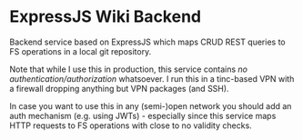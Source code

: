 # ExpressJS Wiki Backend

Backend service based on ExpressJS which maps CRUD REST queries to FS operations in a local git repository.

Note that while I use this in production, this service contains *no authentication/authorization* whatsoever. I run this in a tinc-based VPN with a firewall dropping anything but VPN packages (and SSH).

In case you want to use this in any (semi-)open network you should add an auth mechanism (e.g. using JWTs) - especially since this service maps HTTP requests to FS operations with close to no validity checks.

